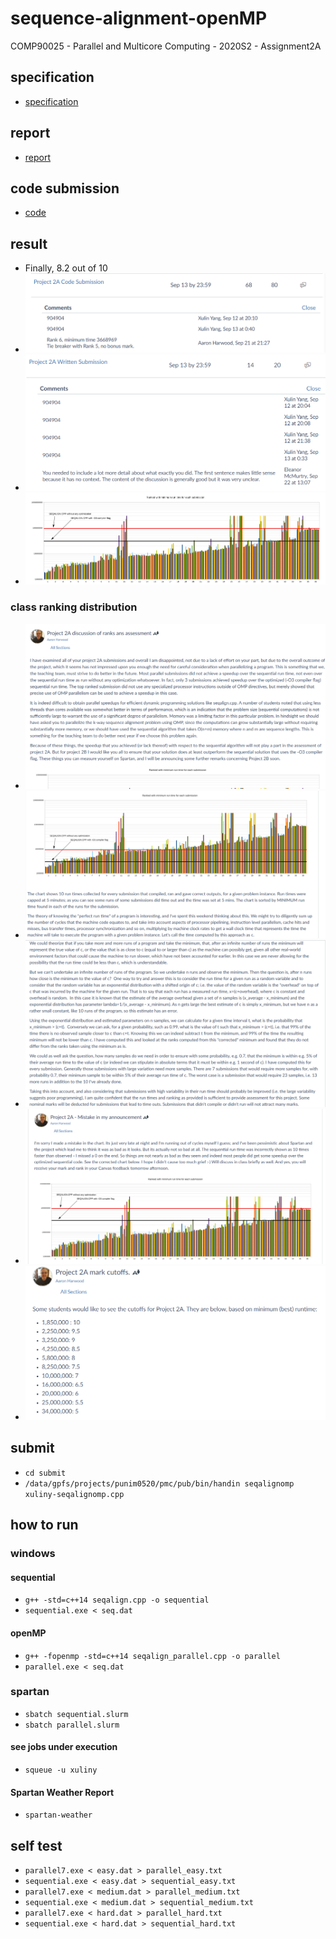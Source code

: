 # sequence-alignment-openMP
COMP90025 - Parallel and Multicore Computing - 2020S2 - Assignment2A

## specification
- [specification](./docs/Project2A.pdf)

## report
- [report](./docs/COMP90025_Assignment_02a.pdf)

## code submission
- [code](./submit/xuliny-seqalignomp.cpp)

## result
- Finally, 8.2 out of 10
- <img src="./docs/code result.png"/>
- <img src="./docs/report result.png"/>
- <img src="./docs/ranking.png"/>
### class ranking distribution
- <img src="./docs/1.png"/>
- <img src="./docs/2.png"/>
- <img src="./docs/3.png"/>
- <img src="./docs/4.png"/>
- <img src="./docs/results cutoff.png"/>

## submit
- ```cd submit```
- ```/data/gpfs/projects/punim0520/pmc/pub/bin/handin seqalignomp xuliny-seqalignomp.cpp```

## how to run
### windows
#### sequential
- ```g++ -std=c++14 seqalign.cpp -o sequential```
- ```sequential.exe < seq.dat```

#### openMP
- ```g++ -fopenmp -std=c++14 seqalign_parallel.cpp -o parallel```
- ```parallel.exe < seq.dat```

### spartan
- ```sbatch sequential.slurm``` 
- ```sbatch parallel.slurm```

#### see jobs under execution
- ```squeue -u xuliny```

#### Spartan Weather Report
- ```spartan-weather```

## self test
- ```parallel7.exe < easy.dat > parallel_easy.txt```
- ```sequential.exe < easy.dat > sequential_easy.txt```
- ```parallel7.exe < medium.dat > parallel_medium.txt```
- ```sequential.exe < medium.dat > sequential_medium.txt```
- ```parallel7.exe < hard.dat > parallel_hard.txt```
- ```sequential.exe < hard.dat > sequential_hard.txt```